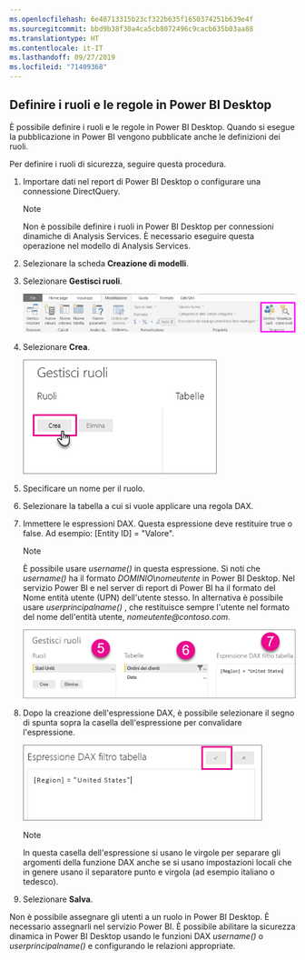 ```yaml
---
ms.openlocfilehash: 6e48713315b23cf322b635f1650374251b639e4f
ms.sourcegitcommit: bbd9b38f30a4ca5cb8072496c9cacb635b03aa88
ms.translationtype: HT
ms.contentlocale: it-IT
ms.lasthandoff: 09/27/2019
ms.locfileid: "71409368"
---
```

## <a name="define-roles-and-rules-in-power-bi-desktop"></a>Definire i ruoli e le regole in Power BI Desktop
È possibile definire i ruoli e le regole in Power BI Desktop. Quando si esegue la pubblicazione in Power BI vengono pubblicate anche le definizioni dei ruoli.

Per definire i ruoli di sicurezza, seguire questa procedura.

1. Importare dati nel report di Power BI Desktop o configurare una connessione DirectQuery.
   
   > [!NOTE]
   > Non è possibile definire i ruoli in Power BI Desktop per connessioni dinamiche di Analysis Services. È necessario eseguire questa operazione nel modello di Analysis Services.
   > 
   > 
1. Selezionare la scheda **Creazione di modelli**.
2. Selezionare **Gestisci ruoli**.
   
   ![](./media/rls-desktop-define-roles/powerbi-desktop-security.png)
4. Selezionare **Crea**.
   
   ![](./media/rls-desktop-define-roles/powerbi-desktop-security-create-role.png)
5. Specificare un nome per il ruolo. 
6. Selezionare la tabella a cui si vuole applicare una regola DAX.
7. Immettere le espressioni DAX. Questa espressione deve restituire true o false. Ad esempio: [Entity ID] = "Valore".
   
   > [!NOTE]
   > È possibile usare *username()* in questa espressione. Si noti che *username()* ha il formato *DOMINIO\nomeutente* in Power BI Desktop. Nel servizio Power BI e nel server di report di Power BI ha il formato del Nome entità utente (UPN) dell'utente stesso. In alternativa è possibile usare *userprincipalname()* , che restituisce sempre l'utente nel formato del nome dell'entità utente, *nomeutente\@contoso.com*.
   > 
   > 
   
   ![](./media/rls-desktop-define-roles/powerbi-desktop-security-create-rule.png)
8. Dopo la creazione dell'espressione DAX, è possibile selezionare il segno di spunta sopra la casella dell'espressione per convalidare l'espressione.
      
   ![](./media/rls-desktop-define-roles/powerbi-desktop-security-validate-dax.png)
   
   > [!NOTE]
   > In questa casella dell'espressione si usano le virgole per separare gli argomenti della funzione DAX anche se si usano impostazioni locali che in genere usano il separatore punto e virgola (ad esempio italiano o tedesco). 
   >
   >
   
9. Selezionare **Salva**.

Non è possibile assegnare gli utenti a un ruolo in Power BI Desktop. È necessario assegnarli nel servizio Power BI. È possibile abilitare la sicurezza dinamica in Power BI Desktop usando le funzioni DAX *username()* o *userprincipalname()* e configurando le relazioni appropriate. 


